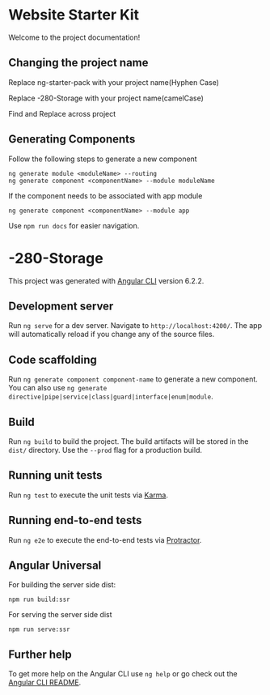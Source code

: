 # Website Starter Kit

Welcome to the project documentation!

## Changing the project name

Replace ng-starter-pack with your project name(Hyphen Case)

Replace -280-Storage with your project name(camelCase)

Find and Replace across project

## Generating Components

Follow the following steps to generate a new component

```
ng generate module <moduleName> --routing
ng generate component <componentName> --module moduleName
```

If the component needs to be associated with app module

```
ng generate component <componentName> --module app
```

Use `npm run docs` for easier navigation.

# -280-Storage

This project was generated with [Angular CLI](https://github.com/angular/angular-cli) version 6.2.2.

## Development server

Run `ng serve` for a dev server. Navigate to `http://localhost:4200/`. The app will automatically reload if you change any of the source files.

## Code scaffolding

Run `ng generate component component-name` to generate a new component. You can also use `ng generate directive|pipe|service|class|guard|interface|enum|module`.

## Build

Run `ng build` to build the project. The build artifacts will be stored in the `dist/` directory. Use the `--prod` flag for a production build.

## Running unit tests

Run `ng test` to execute the unit tests via [Karma](https://karma-runner.github.io).

## Running end-to-end tests

Run `ng e2e` to execute the end-to-end tests via [Protractor](http://www.protractortest.org/).

## Angular Universal

For building the server side dist:

```
npm run build:ssr
```

For serving the server side dist

```
npm run serve:ssr
```

## Further help

To get more help on the Angular CLI use `ng help` or go check out the [Angular CLI README](https://github.com/angular/angular-cli/blob/master/README.md).
